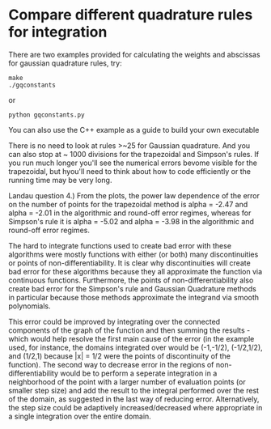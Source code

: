 # Compare different quadrature rules for integration

There are two examples provided for calculating the weights and abscissas for gaussian quadrature rules, try:

```
make
./gqconstants
```

or

```
python gqconstants.py
```

You can also use the C++ example as a guide to build your own executable

There is no need to look at rules >~25 for Gaussian quadrature.  And you can also stop at ~ 1000 divisions for the trapezoidal and Simpson's rules.  If you run much longer you'll see the numerical errors bevome visible for the trapezoidal, but hyou'll need to think about how to code efficiently or the running time may be very long.


Landau question 4.) From the plots, the power law dependence of the error on the number of points for the trapezoidal method is alpha = -2.47 and alpha = -2.01 in the algorithmic and round-off error regimes, whereas for Simpson's rule it is alpha = -5.02 and alpha = -3.98 in the algorithmic and round-off error regimes.

The hard to integrate functions used to create bad error with these algorithms were mostly functions with either (or both) many discontinuities or points of non-differentiability. It is clear why discontinuities will create bad error for these algorithms because they all approximate the function via continuous functions. Furthermore, the points of non-differentiability also create bad error for the Simpson's rule and Gaussian Quadrature methods in particular because those methods approximate the integrand via smooth polynomials. 

This error could be improved by integrating over the connected components of the graph of the function and then summing the results - which would help resolve the first main cause of the error (in the example used, for instance, the domains integrated over would be (-1,-1/2), (-1/2,1/2), and (1/2,1) because |x| = 1/2 were the points of discontinuity of the function). The second way to decrease error in the regions of non-differentiability would be to perform a seperate integration in a neighborhood of the point with a larger number of evaluation points (or smaller step size) and add the result to the integral performed over the rest of the domain, as suggested in the last way of reducing error. Alternatively, the step size could be adaptively increased/decreased where appropriate in a single integration over the entire domain.



